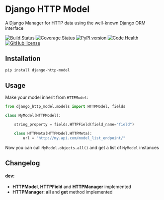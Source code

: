 # Django HTTP Model

A Django Manager for HTTP data using the well-known Django ORM interface

[![Build Status](https://travis-ci.org/vrcmarcos/django-http-model.svg?branch=master)](https://travis-ci.org/vrcmarcos/django-http-model) [![Coverage Status](https://coveralls.io/repos/github/vrcmarcos/django-http-model/badge.svg?branch=master)](https://coveralls.io/github/vrcmarcos/django-http-model?branch=master) [![PyPI version](https://badge.fury.io/py/django-http-model.svg)](https://badge.fury.io/py/django-http-model) [![Code Health](https://landscape.io/github/vrcmarcos/django-http-model/master/landscape.svg?style=flat)](https://landscape.io/github/vrcmarcos/django-http-model/master) [![GitHub license](https://img.shields.io/badge/license-MIT-blue.svg)](https://raw.githubusercontent.com/vrcmarcos/django-http-model/master/LICENSE)

## Installation

```bash
pip install django-http-model
```

## Usage

Make your model inherit from `HTTPModel`:

```python
from django_http_model.models import HTTPModel, fields

class MyModel(HTTPModel):

	string_property = fields.HTTPField(field_name="field")

	class HTTPMeta(HTTPModel.HTTPMeta):
		url = "http://my.api.com/model_list_endpoint/"
```

Now you can call `MyModel.objects.all()` and get a list of `MyModel` instances

## Changelog

#### dev:
- **HTTPModel**, **HTTPField** and **HTTPManager** implemented
- **HTTPManager**: **all** and **get** method implemented